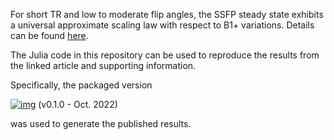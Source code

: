 For short TR and low to moderate flip angles, the SSFP steady state
exhibits a universal approximate scaling law with respect to B1+ variations.
Details can be found [here](https://doi.org/10.1002/mrm.29598).

The Julia code in this repository can be used to reproduce the results from the
linked article and supporting information.

Specifically, the packaged version

[![img](https://zenodo.org/badge/DOI/10.5281/zenodo.7148432.svg)](https://doi.org/10.5281/zenodo.7148432) (v0.1.0 - Oct. 2022)

was used to generate the published results.


